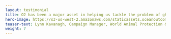 ```yaml
---
layout: testimonial
title: O2 has been a major asset in helping us tackle the problem of ghost gear worldwide and the team continues to provide exceptional expertise for our projects. This includes crafting measures to consult key stakeholders globally, co-developing strategies to integrate our work into global standards, and workshop planning and facilitation that effectively engages our key audiences.
hero-image: https://s3-us-west-2.amazonaws.com/staticassets.oceanoutcomes.org/embedded+photos/testimonials/gggi-testimonial.png
teaser-text: Lynn Kavanagh, Campaign Manager, World Animal Protection & Global Ghost Gear Initiative
weight: 7
---
```

